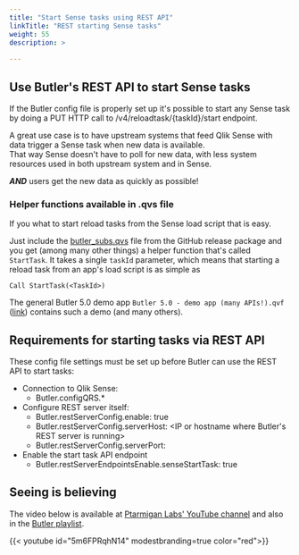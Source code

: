 ```yaml
---
title: "Start Sense tasks using REST API"
linkTitle: "REST starting Sense tasks"
weight: 55
description: >
  
---
```

## Use Butler's REST API to start Sense tasks

If the Butler config file is properly set up it's possible to start any Sense task by doing a PUT HTTP call to /v4/reloadtask/{taskId}/start endpoint.

A great use case is to have upstream systems that feed Qlik Sense with data trigger a Sense task when new data is available.  
That way Sense doesn't have to poll for new data, with less system resources used in both upstream system and in Sense.

***AND*** users get the new data as quickly as possible!

### Helper functions available in .qvs file

If you what to start reload tasks from the Sense load script that is easy.

Just include the [butler_subs.qvs](https://github.com/ptarmiganlabs/butler/blob/master/docs/sense_script/butler_subs.qvs) file from the GitHub release package and you get (among many other things) a helper function that's called `StartTask`. It takes a single `taskId` parameter,  which means that starting a reload task from an app's load script is as simple as

    Call StartTask(<TaskId>)

The general Butler 5.0 demo app `Butler 5.0 - demo app (many APIs!).qvf` ([link](https://github.com/ptarmiganlabs/butler/tree/master/docs/sense_apps)) contains such a demo (and many others).

## Requirements for starting tasks via REST API

These config file settings must be set up before Butler can use the REST API to start tasks:

* Connection to Qlik Sense:
  * Butler.configQRS.*
* Configure REST server itself:
  * Butler.restServerConfig.enable: true
  * Butler.restServerConfig.serverHost: <IP or hostname where Butler's REST server is running>
  * Butler.restServerConfig.serverPort: <Port where Butler is exposing its REST server>
* Enable the start task API endpoint
  * Butler.restServerEndpointsEnable.senseStartTask: true

## Seeing is believing

The video below is available at [Ptarmigan Labs' YouTube channel](https://www.youtube.com/channel/UCpQblhippq-KfWkXEEYFHTQ) and also in the [Butler playlist](https://www.youtube.com/playlist?list=PLUuyY5OOOsz3XX5YT2QEwa7dzaBT1kOCP).

{{< youtube id="5m6FPRqhN14" modestbranding=true color="red">}}
